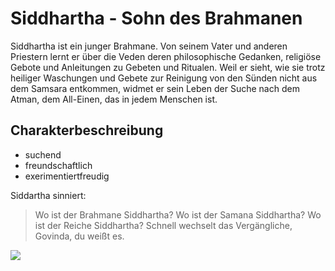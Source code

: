 # Siddhartha -  Sohn des Brahmanen
Siddhartha ist ein junger Brahmane. Von seinem Vater und anderen Priestern lernt er über die Veden deren philosophische Gedanken, religiöse Gebote und Anleitungen zu Gebeten und Ritualen. Weil er sieht, wie sie trotz heiliger Waschungen und Gebete zur Reinigung von den Sünden nicht aus dem Samsara entkommen, widmet er sein Leben der Suche nach dem Atman, dem All-Einen, das in jedem Menschen ist.

## Charakterbeschreibung
* suchend
* freundschaftlich
* exerimentiertfreudig

Siddartha sinniert:
> Wo ist der Brahmane Siddhartha? 
> Wo ist der Samana Siddhartha? 
> Wo ist der Reiche Siddhartha? 
> Schnell wechselt das Vergängliche, Govinda, du weißt es.

<img src="https://de.wikipedia.org/wiki/Datei:Buddha_Kopf.jpg" />